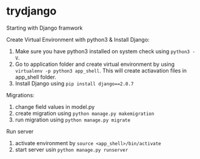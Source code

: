 # trydjango
Starting with Django framwork

Create Virtual Environment with python3 & Install Django:
1. Make sure you have python3 installed on system check using `python3 -V`.
2. Go to application folder and create virtual environment by using `virtualenv -p python3 app_shell`. This will create actiavation files in app_shell folder.
3. Install Django using `pip install django==2.0.7`

Migrations:
1. change field values in model.py
2. create migration using `python manage.py makemigration`
3. run migration using `python manage.py migrate`


Run server
1. activate environment by `source <app_shell>/bin/activate`
2. start server usin `python manage.py runserver`